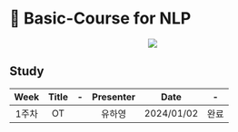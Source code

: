 # 📰 Basic-Course for NLP
<p align="center">
  <img src="https://github.com/NLP-Study-JAPPU/Basic-Course/assets/90309728/4e6b27e7-b39f-47fb-a89a-28c414a69889">
</p>

## Study 
|Week|Title|-|Presenter|Date|-|
|:---:|:---:|:---:|:---:|:---:|:---:|
|1주차|OT||유하영|2024/01/02|완료




  











